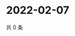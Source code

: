 # 2022-02-07

共 0 条

<!-- BEGIN WEIBO -->
<!-- 最后更新时间 Mon Feb 07 2022 07:10:35 GMT+0800 (China Standard Time) -->

<!-- END WEIBO -->
